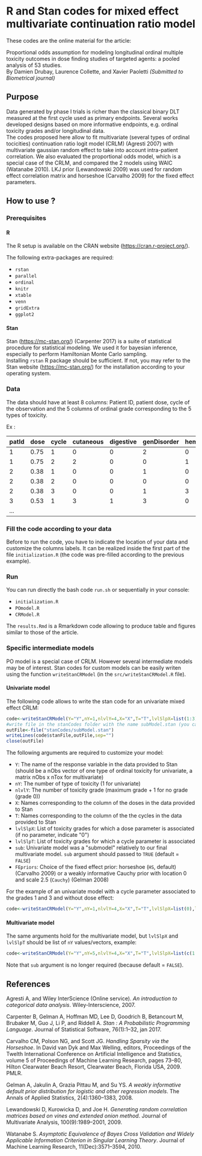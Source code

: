 # R and Stan codes for mixed effect multivariate continuation ratio model

These codes are the online material for the article:

Proportional odds assumption for modeling longitudinal ordinal multiple toxicity outcomes in dose finding studies of targeted agents: a pooled analysis of 53 studies. <br> By Damien Drubay, Laurence Collette, and Xavier Paoletti *(Submitted to Biometrical journal)*

## Purpose

Data generated by phase I trials is richer than the classical binary DLT measured at the first cycle used as primary endpoints. Several works developed designs based on more informative endpoints, e.g. ordinal toxicity grades and/or longitudinal data.
<br> The codes proposed here allow to fit multivariate (several types of ordinal tocicities) continuation ratio logit model (CRLM) (Agresti 2007) with multivariate gaussian random effect to take into account intra-patient correlation. We also evaluated the proportional odds model, which is a special case of the CRLM, and compared the 2 models using WAIC (Watanabe 2010). LKJ prior (Lewandowski 2009) was used for random effect correlation matrix and horseshoe (Carvalho 2009) for the fixed effect parameters.



## How to use ?

### Prerequisites

#### R

The R setup is available on the CRAN website (https://cran.r-project.org/).

The following extra-packages are required:

* `rstan`
* `parallel`
* `ordinal`
* `knitr`
* `xtable`
* `venn`
* `gridExtra`
* `ggplot2`


#### Stan

Stan (https://mc-stan.org/) (Carpenter 2017) is a suite of statistical procedure for statistical modeling. We used it for bayesian inference, especially to perform Hamiltonian Monte Carlo sampling.
<br> Installing `rstan` R package should be sufficient. If not, you may refer to the Stan website (https://mc-stan.org/) for the installation according to your operating system.


### Data

The data should have at least 8 columns: Patient ID, patient dose, cycle of the observation and the 5 columns of ordinal grade corresponding to the 5 types of toxicity.

Ex :

| patId | dose | cycle | cutaneous | digestive | genDisorder | hemato | other |
|-------|------|-------|-----------|-----------|-------------|--------|-------|
|     1 | 0.75 |     1 |         0 |         0 |           2 |      0 |     1 |
|     1 | 0.75 |     2 |         2 |         0 |           0 |      1 |     0 |
|     2 | 0.38 |     1 |         0 |         0 |           1 |      0 |     2 |
|     2 | 0.38 |     2 |         0 |         0 |           0 |      0 |     0 |
|     2 | 0.38 |     3 |         0 |         0 |           1 |      3 |     0 |
|     3 | 0.53 |     1 |         3 |         1 |           3 |      0 |     0 |
| ...   |      |       |           |           |             |        |       |



### Fill the code according to your data

Before to run the code, you have to indicate the location of your data and customize the columns labels. It can be realized inside the first part of the file `initialization.R` (the code was pre-filled according to the previous example).


### Run

You can run directly the bash code `run.sh` or sequentially in your console:

* `initialization.R`
* `POmodel.R`
* `CRModel.R`

The `results.Rmd` is a Rmarkdown code allowing to produce table and figures similar to those of the article.


### Specific intermediate models

PO model is a special case of CRLM. However several intermediate models may be of interest. Stan codes for custom models can be easily writen using the function `writeStanCRModel` (in the `src/writeStanCRModel.R` file).

#### Univariate model

The following code allows to write the stan code for an univariate mixed effect CRLM:

```R
code<-writeStanCRModel(Y="Y",nY=1,nlvlY=4,X="X",T="T",lvlSlpX=list(1:3),lvlSlpT=list(1:3),sub=TRUE)
#write file in the stanCodes folder with the name subModel.stan (you can change, e.g. univ.stan)
outFile<-file("stanCodes/subModel.stan")
writeLines(code$stanFile,outFile,sep="")
close(outFile) 
```

The following arguments are required to customize your model:

* `Y`: The name of the response variable in the data provided to Stan (should be a nObs vector of one type of ordinal toxicity for univariate, a matrix nObs x nTox for multivariate)
* `nY`: The number of type of toxicity (1 for univariate)
* `nlvlY`: The number of toxicity grade (maximum grade + 1 for no grade (grade 0))
* `X`: Names corresponding to the column of the doses in the data provided to Stan
* `T`: Names corresponding to the column of the the cycles in the data provided to Stan
* `lvlSlpX`: List of toxicity grades for which a dose parameter is associated (if no parameter, indicate "0")
* `lvlSlpT`: List of toxicity grades for which a cycle parameter is associated
* `sub`: Univariate model was a "submodel" relatively to our final multivariate model. `sub` argument should passed to `TRUE` (default = `FALSE`)
* `FEpriors`: Choice of the fixed effect prior: horseshoe (`HS`, default) (Carvalho 2009) or a weakly informative Cauchy prior with location 0 and scale 2.5 (`Cauchy`) (Gelman 2008)

For the example of an univariate model with a cycle parameter associated to the grades 1 and 3 and without dose effect:

```R
code<-writeStanCRModel(Y="Y",nY=1,nlvlY=4,X="X",T="T",lvlSlpX=list(0),lvlSlpT=list(c(1,3)),sub=TRUE)
```

#### Multivariate model

The same arguments hold for the multivariate model, but `lvlSlpX` and `lvlSlpT` should be list of `nY` values/vectors, example:

```R
code<-writeStanCRModel(Y="Y",nY=5,nlvlY=4,X="X",T="T",lvlSlpX=list(c(1:3),3,0,c(2:3),c(1:3)),lvlSlpT=list(0,c(1,2),1,c(1,3),c(1:3)))
```

Note that `sub` argument is no longer required (because default = `FALSE`).


## References

Agresti A, and Wiley InterScience (Online service). *An introduction to categorical data analysis*. Wiley-Interscience, 2007.

Carpenter B, Gelman A, Hoffman MD, Lee D, Goodrich B, Betancourt M, Brubaker M, Guo J, Li P, and Riddell A. *Stan : A Probabilistic Programming Language*. Journal of Statistical Software, 76(1):1–32, jan 2017.

Carvalho CM, Polson NG, and Scott JG. *Handling Sparsity via the Horseshoe*. In David van Dyk and Max Welling, editors, Proceedings of the Twelth International Conference on Artificial Intelligence and Statistics, volume 5 of Proceedings of Machine Learning Research, pages 73–80, Hilton Clearwater Beach Resort, Clearwater Beach, Florida USA, 2009. PMLR.

Gelman A, Jakulin A, Grazia Pittau M, and Su YS. *A weakly informative default prior distribution for logistic and other regression models*.
The Annals of Applied Statistics, 2(4):1360–1383, 2008.

Lewandowski D, Kurowicka D, and Joe H. *Generating random correlation matrices based on vines and extended onion method*. Journal of Multivariate Analysis, 100(9):1989–2001, 2009.

Watanabe S. *Asymptotic Equivalence of Bayes Cross Validation and Widely Applicable Information Criterion in Singular Learning Theory*. Journal of Machine Learning Research, 11(Dec):3571–3594, 2010.

